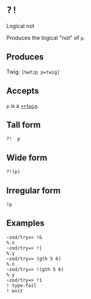 `?!`
====

Logical not

Produces the logical "not" of `p`.

Produces
--------

Twig: `[%wtzp p=twig]`

Accepts
-------

`p` is a [`++twig`]().

Tall form
---------

    ?!  p

Wide form
---------

    ?!(p)

Irregular form
--------------

    !p

Examples
--------

    ~zod/try=> !&
    %.n
    ~zod/try=> !|
    %.y
    ~zod/try=> (gth 5 6)
    %.n
    ~zod/try=> !(gth 5 6)
    %.y
    ~zod/try=> !1
    ! type-fail
    ! exit
